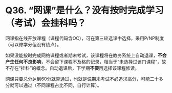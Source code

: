 # Q36. “网课”是什么？没有按时完成学习（考试）会挂科吗？
网课指在线开放课程（课程代码含OC），可在第三轮选课中选择，采用P/NP制度（可以修学分但没有绩点）。

如果没能按时完成网络课程或者期末考试，该课程将在教务系统上自动退课，**不会产生任何不良影响**，不会留下课程不及格的记录，相当于“未选择过该门课程”，故不存在“挂科”的概念。自动退课后，下学期**不要**再选择该课程修读。

网课只要总分达到60分就算通过，也就是说期末考试不必追求高分，可能二十多分就可以通过（不同课程占比不同，自行计算）。
